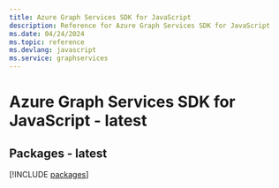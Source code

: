 ```yaml
---
title: Azure Graph Services SDK for JavaScript
description: Reference for Azure Graph Services SDK for JavaScript
ms.date: 04/24/2024
ms.topic: reference
ms.devlang: javascript
ms.service: graphservices
---
```

# Azure Graph Services SDK for JavaScript - latest
## Packages - latest
[!INCLUDE [packages](graph-services-index.md)]